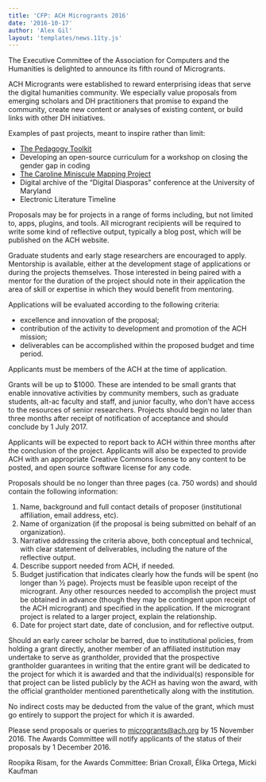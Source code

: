 ```yaml
---
title: 'CFP: ACH Microgrants 2016'
date: '2016-10-17'
author: 'Alex Gil'
layout: 'templates/news.11ty.js'
---
```

The Executive Committee of the Association for Computers and the Humanities is delighted to announce its fifth round of Microgrants.

ACH Microgrants were established to reward enterprising ideas that serve the digital humanities community. We especially value proposals from emerging scholars and DH practitioners that promise to expand the community, create new content or analyses of existing content, or build links with other DH initiatives.

Examples of past projects, meant to inspire rather than limit:

- [The Pedagogy Toolkit](http://pedagogy-toolkit.org/resources/)
- Developing an open-source curriculum for a workshop on closing the gender gap in coding
- [The Caroline Miniscule Mapping Project](http://carolinenetwork.weebly.com/mapping-project.html)
- Digital archive of the “Digital Diasporas” conference at the University of Maryland
- Electronic Literature Timeline

Proposals may be for projects in a range of forms including, but not limited to, apps, plugins, and tools. All microgrant recipients will be required to write some kind of reflective output, typically a blog post, which will be published on the ACH website.

Graduate students and early stage researchers are encouraged to apply. Mentorship is available, either at the development stage of applications or during the projects themselves. Those interested in being paired with a mentor for the duration of the project should note in their application the area of skill or expertise in which they would benefit from mentoring.

Applications will be evaluated according to the following criteria:

- excellence and innovation of the proposal;
- contribution of the activity to development and promotion of the ACH mission;
- deliverables can be accomplished within the proposed budget and time period.

Applicants must be members of the ACH at the time of application.

Grants will be up to $1000. These are intended to be small grants that enable innovative activities by community members, such as graduate students, alt-ac faculty and staff, and junior faculty, who don’t have access to the resources of senior researchers. Projects should begin no later than three months after receipt of notification of acceptance and should conclude by 1 July 2017.

Applicants will be expected to report back to ACH within three months after the conclusion of the project. Applicants will also be expected to provide ACH with an appropriate Creative Commons license to any content to be posted, and open source software license for any code.

Proposals should be no longer than three pages (ca. 750 words) and should contain the following information:

1. Name, background and full contact details of proposer (institutional affiliation, email address, etc).
2. Name of organization (if the proposal is being submitted on behalf of an organization).
3. Narrative addressing the criteria above, both conceptual and technical, with clear statement of deliverables, including the nature of the reflective output.
4. Describe support needed from ACH, if needed.
5. Budget justification that indicates clearly how the funds will be spent (no longer than ½ page). Projects must be feasible upon receipt of the microgrant. Any other resources needed to accomplish the project must be obtained in advance (though they may be contingent upon receipt of the ACH microgrant) and specified in the application. If the microgrant project is related to a larger project, explain the relationship.
6. Date for project start date, date of conclusion, and for reflective output.

Should an early career scholar be barred, due to institutional policies, from holding a grant directly, another member of an affiliated institution may undertake to serve as grantholder, provided that the prospective grantholder guarantees in writing that the entire grant will be dedicated to the project for which it is awarded and that the individual(s) responsible for that project can be listed publicly by the ACH as having won the award, with the official grantholder mentioned parenthetically along with the institution.

No indirect costs may be deducted from the value of the grant, which must go entirely to support the project for which it is awarded.

Please send proposals or queries to [microgrants@ach.org](mailto:microgrants@ach.org) by 15 November 2016. The Awards Committee will notify applicants of the status of their proposals by 1 December 2016.

Roopika Risam, for the Awards Committee: Brian Croxall, Élika Ortega, Micki Kaufman
